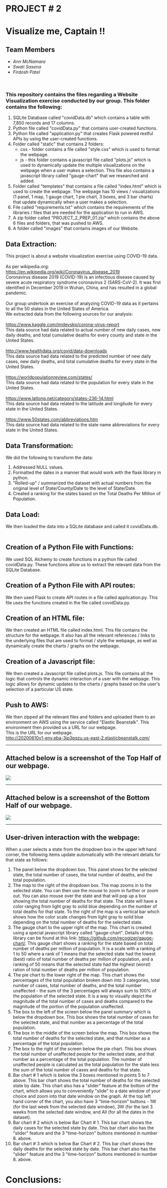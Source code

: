 # PROJECT # 2
# Visualize me, Captain !!  
## Team Members
* *Ann McNamara*
* *Swati Saxena*
* *Firdosh Patel*
<br>

### This repository contains the files regarding a Website Visualization exercise conducted by our group. This folder contains the following:
1.	SQLite Database called "covidData.db" which contains a table with 7,850 records and 17 columns.
2.	Python file called "covidData.py" that contains user-created functions. 
3.	Python file called "application.py" that creates Flask powered restful APIs by using the user-created functions.
4.	Folder called "static" that contains 2 folders:
    *	css - folder contains a file called "style.css" which is used to format the webpage.
    *	js - this folder contains a javascript file called "plots.js" which is used to dynamically update the multiple visualizations on the webpage when a user makes a selection. This file also contains a javascript library called "gauge-chart" that we researched and added. 
5.	Folder called "templates" that contains a file called "index.html" which is used to create the webpage. The webpage has 10 views / visualizations (1 panel, 1 map, 1 gauge chart, 1 pie chart, 3 boxes, and 3 bar charts) that update dynamically when a user makes a selection.
6.	File called "requirements.txt" which contains the requirements of the libraries / files that are needed for the application to run in AWS. 
7.	A zip folder called "PROJECT_2_PREP_01.zip" which contains the above 6 files and folders, that was pushed to AWS. 
8.	A folder called "images" that contains images of our Website.

## Data Extraction:
This project is about a website visualization exercise using COVID-19 data. 
<br>
<br>
As per wikipedia.org:
<br>
https://en.wikipedia.org/wiki/Coronavirus_disease_2019
<br>
Coronavirus disease 2019 (COVID-19) is an infectious disease caused by severe acute respiratory syndrome coronavirus 2 (SARS-CoV-2). It was first identified in December 2019 in Wuhan, China, and has resulted in a global pandemic. 
<br>
<br>
Our group undertook an exercise of analyzing COVID-19 data as it pertains to all the 50 states in the United States of America. 
<br>
We extracted data from the following sources for our analysis:
<br>
<br>
https://www.kaggle.com/imdevskp/corona-virus-report
<br>
This data source had data related to actual number of new daily cases, new daily deaths, and total cumulative deaths for every county and state in the United States. 
<br>
<br>
http://www.healthdata.org/covid/data-downloads
<br>
This data source had data related to the predicted number of new daily cases, new daily deaths, and total cumulative deaths for every state in the United States. 
<br>
<br>
https://worldpopulationreview.com/states/
<br>
This data source had data related to the population for every state in the United States. 
<br>
<br>
https://www.latlong.net/category/states-236-14.html
<br>
This data source had data related to the latitude and longitude for every state in the United States. 
<br>
<br>
https://www.50states.com/abbreviations.htm
<br>
This data source had data related to the state name abbreviations for every state in the United States. 
<br>

## Data Transformation:
We did the following to transform the data:
1.	Addressed NULL values. 
2.	Formatted the dates in a manner that would work with the flask library in python. 
3.	"Rolled-up" / summarized the dataset with actual numbers from the original level of State/County/Date to the level of State/Date.
4. Created a ranking for the states based on the Total Deaths Per Million of Population.

## Data Load: 
We then loaded the data into a SQLite database and called it covidData.db.
<br>
<br>

## Creation of a Python File with Functions:
We used SQL Alchemy to create functions in a python file called covidData.py. These functions allow us to extract the relevant data from the SQLite Database.
<br>

## Creation of a Python File with API routes:
We then used Flask to create API routes in a file called application.py. This file uses the functions created in the file called covidData.py. 
<br>

## Creation of an HTML file:
We then created an HTML file called index.html. This file contains the structure for the webpage. It also has all the relevant references / links to the underlying files that are used to format / style the webpage, as well as dynamically create the charts / graphs on the webpage.
<br>

## Creation of a Javascript file:
We then created a Javascript file called plots.js. This file contains all the logic that controls the dynamic interaction of a user with the webpage. This logic allows for dynamic updates to the charts / graphs based on the user's selection of a particular US state.
<br>

## Push to AWS:
We then zipped all the relevant files and folders and uploaded them to an environment on AWS using the service called "Elastic Beanstalk". This environment then provided us a URL for our webpage.
<br>
This is the URL for our webpage.
<br>
http://20200610v1-env.eba-3ip3pqzu.us-east-2.elasticbeanstalk.com/
<hr>

## Attached below is a screenshot of the Top Half of our webpage. 
![](images/Website_Top_Half.PNG)
<hr>

## Attached below is a screenshot of the Bottom Half of our webpage. 
![](images/Website_Bottom_Half.PNG)
<hr>

## User-driven interaction with the webpage: 
When a user selects a state from the dropdown box in the upper left hand corner, the following items update automatically with the relevant details for that state as follows:
1.	The panel below the dropdown box. This panel shows for the selected state, the total number of cases, the total number of deaths, and the total population. 
2.	The map to the right of the dropdown box. The map zooms in to the selected state. You can then use the mouse to zoom in further or zoom out. You can also mouse over the state and that will pop up a box showing the total number of deaths for that state. The state will have a color ranging from light gray to solid blue depending on the number of total deaths for that state. To the right of the map is a vertical bar which shows how the color scale changes from light gray to solid blue depending on the total number of deaths for the selected state.
3.	The gauge chart to the upper right of the map. This chart is created using a special javascript library called "gauge-chart". Details of this library can be found at this link: https://github.com/recogizer/gauge-chart/. 
This gauge chart shows a ranking for the state based on total number of deaths per million of population. It is a scale with a ranking of 1 to 50 where a rank of 1 means that the selected state had the lowest (best) ratio of total number of deaths per million of population, and a ranking of 50 means that the selected state had the highest (worst) ration of total number of deaths per million of population. 
4.	The pie chart to the lower right of the map. This chart shows the percentages of the total population broken down into 3 categories, total number of cases, total number of deaths, and the total number unaffected - the sum of the 3 percentages will always sum to 100% of the population of the selected state. It is a way to visually depict the magnitude of the total number of cases and deaths compared to the magnitude of the portion of the population unaffected.
5.	The box to the left of the screen below the  panel summary which is below the dropdown box. This box shows the total number of cases for the selected state, and that number as a percentage of the total population. 
6.	The box in the middle of the screen below the map. This box shows the total number of deaths for the selected state, and that number as a percentage of the total population.
7.	The box to the right of the screen below the pie chart. This box shows the total number of unaffected people for the selected state, and that number as a percentage of the total population. The number of unaffected people is calculated as the total population for the state less the sum of the total number of cases and deaths for that state.
8.	Bar chart # 1 which is below the 3 boxes mentioned in points 5 to 7 above. This bar chart shows the total number of deaths for the selected state by date. This chart also has a "slider" feature at the bottom of the chart, which allows you to conveniently "slide" to a date window of your choice and zoom into that date window on the graph. At the top left hand corner of the chart, you also have 3 "time-horizon" buttons - 1W (for the last week from the selected date window), 3W (for the last 3 weeks from the selected date window, and All (for all the dates in the dataset). 
9.	Bar chart # 2 which is below Bar Chart # 1. This bar chart shows the daily cases for the selected state by date. This bar chart also has the "slider" feature and the 3 "time-horizon" buttons mentioned in number 8. above.
10.	Bar chart # 3 which is below Bar Chart # 2. This bar chart shows the daily deaths for the selected state by date. This bar chart also has the "slider" feature and the 3 "time-horizon" buttons mentioned in number 8. above.


# Conclusions:


